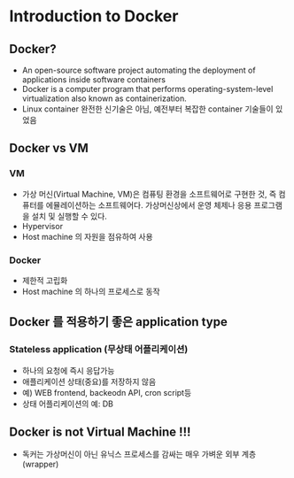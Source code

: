 # Introduction to Docker

## Docker?
- An open-source software project automating the deployment of applications inside software containers
- Docker is a computer program that performs operating-system-level virtualization also known as containerization.
- Linux container 완전한 신기술은 아님, 예전부터 복잡한 container 기술들이 있었음 

## Docker vs VM
### VM
- 가상 머신(Virtual Machine, VM)은 컴퓨팅 환경을 소프트웨어로 구현한 것, 즉 컴퓨터를 에뮬레이션하는 소프트웨어다. 가상머신상에서 운영 체제나 응용 프로그램을 설치 및 실행할 수 있다.
- Hypervisor
- Host machine 의 자원을 점유하여 사용

### Docker
- 제한적 고립화
- Host machine 의 하나의 프로세스로 동작

## Docker 를 적용하기 좋은 application type
### Stateless application (무상태 어플리케이션)
- 하나의 요청에 즉시 응답가능
- 애플리케이션 상태(중요)를 저장하지 않음
- 예) WEB frontend, backeodn API, cron script등
- 상태 어플리케이션의 예: DB

## Docker is not Virtual Machine !!!
- 독커는 가상머신이 아닌 유닉스 프로세스를 감싸는 매우 가벼운 외부 계층(wrapper)